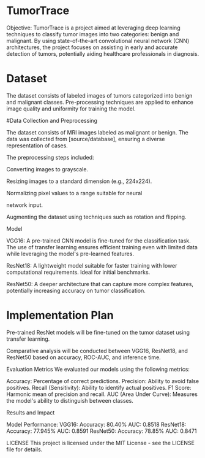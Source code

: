 # TumorTrace
Objective:
TumorTrace is a project aimed at leveraging deep learning techniques to classify tumor images into two categories: benign and malignant. By using state-of-the-art convolutional neural network (CNN) architectures, the project focuses on assisting in early and accurate detection of tumors, potentially aiding healthcare professionals in diagnosis.

# Dataset
The dataset consists of labeled images of tumors categorized into benign and malignant classes.
Pre-processing techniques are applied to enhance image quality and uniformity for training the model.

#Data Collection and Preprocessing

The dataset consists of MRI images labeled as malignant or benign. The data was collected from [source/database], ensuring a diverse representation of cases.

The preprocessing steps included:

Converting images to grayscale.

Resizing images to a standard dimension (e.g., 224x224).

Normalizing pixel values to a range suitable for neural

network input.

Augmenting the dataset using techniques such as rotation and
flipping.

 Model

VGG16: A pre-trained CNN model is fine-tuned for the classification task.
The use of transfer learning ensures efficient training even with limited data while leveraging the model's pre-learned features.

ResNet18: A lightweight model suitable for faster training with lower computational requirements. Ideal for initial benchmarks.

ResNet50: A deeper architecture that can capture more complex features, potentially increasing accuracy on tumor classification.


# Implementation Plan

Pre-trained ResNet models will be fine-tuned on the tumor dataset using transfer learning.


Comparative analysis will be conducted between VGG16, ResNet18, and ResNet50 based on accuracy, ROC-AUC, and inference time.


Evaluation Metrics
We evaluated our models using the following metrics:

Accuracy: Percentage of correct predictions.
Precision: Ability to avoid false positives.
Recall (Sensitivity): Ability to identify actual positives.
F1 Score: Harmonic mean of precision and recall.
AUC (Area Under Curve): Measures the model's ability to distinguish between classes.

Results and Impact

Model Performance:
VGG16:
Accuracy: 80.40%
AUC: 0.8518
ResNet18:
Accuracy: 77.945%
AUC: 0.8591
ResNet50:
Accuracy: 78.85%
AUC: 0.8471

LICENSE
This project is licensed under the MIT License - see the LICENSE file for details.

